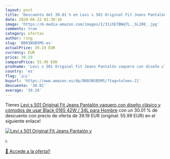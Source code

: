 ```yaml
---
layout: post
title: 'Descuento del 30.01 % en Levi s 501 Original Fit Jeans Pantalón v'
date: 2020-06-22 01:30:16
image: 'https://m.media-amazon.com/images/I/31ihE7BWqTL._SL200_.jpg'
comments: true
category: ofertas
author: ring
slug: 'B003NSB5MS-es'
actualPrice: 39.19 EUR
currency: EUR
price: 39.19
comparePrice: 55.99 EUR
prodname: 'Levi s 501 Original Fit Jeans Pantalón vaquero con diseño clásico y cómodos de usar  Black 0165  42W / 34L para Hombre'
country: 'es'
flag: '🇪🇸'
buyurl: 'https://www.amazon.es/dp/B003NSB5MS/?tag=tolees-21'
descuento: '30.01'
average: '39.19'
---
```


Tienes [Levi s 501 Original Fit Jeans Pantalón vaquero con diseño clásico y cómodos de usar  Black 0165  42W / 34L para Hombre](https://www.amazon.es/dp/B003NSB5MS/?tag=tolees-21) con un 30.01 % de descuento con precio de oferta de 39.19 EUR (original: 55.99 EUR) en el siguiente enlace!

[![Levi s 501 Original Fit Jeans Pantalón v](https://m.media-amazon.com/images/I/31ihE7BWqTL._SL200_.jpg)](https://www.amazon.es/dp/B003NSB5MS/?tag=tolees-21)

ℹ️:


[🛒 Accede a la oferta!!](https://www.amazon.es/dp/B003NSB5MS/?tag=tolees-21)
